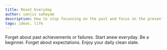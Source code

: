 ```yaml
---
title: Reset Everyday
author: sanjiv sahayam
description: How to stop focussing on the past and focus on the present.
tags: ideas, life
---
```


Forget about past achievements or failures. Start anew everyday. Be a beginner. Forget about expectations. Enjoy your daily clean slate.